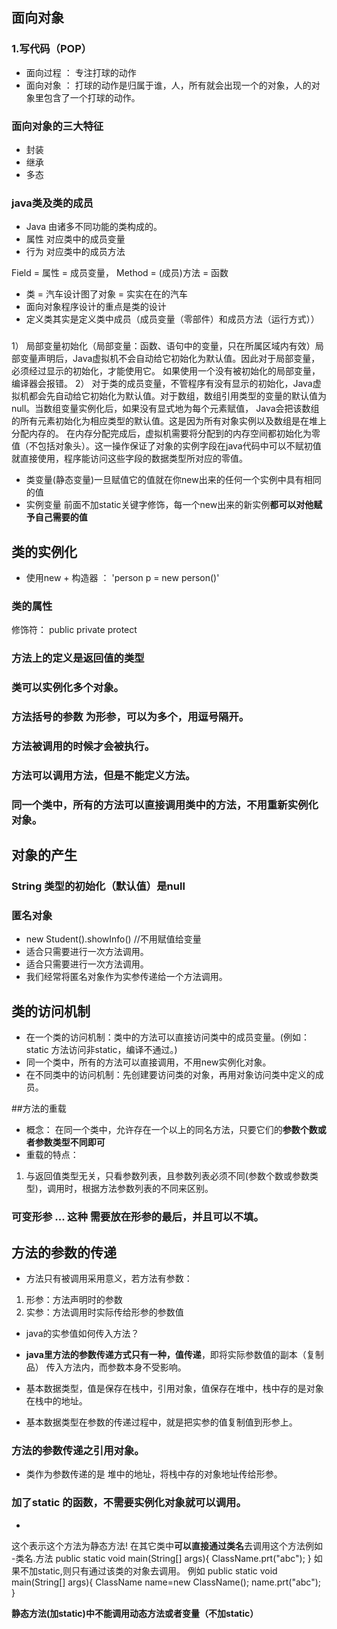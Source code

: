 ## 面向对象
### 1.写代码（POP）
- 面向过程 ： 专注打球的动作
- 面向对象 ： 打球的动作是归属于谁，人，所有就会出现一个的对象，人的对象里包含了一个打球的动作。
### 面向对象的三大特征
- 封装
- 继承
- 多态
### java类及类的成员
- Java 由诸多不同功能的类构成的。
- 属性 对应类中的成员变量
- 行为 对应类中的成员方法 

Field = 属性  = 成员变量， Method = (成员)方法 = 函数
- 类 = 汽车设计图了对象 = 实实在在的汽车
- 面向对象程序设计的重点是类的设计
- 定义类其实是定义类中成员（成员变量（零部件）和成员方法（运行方式））

### 
1） 局部变量初始化（局部变量：函数、语句中的变量，只在所属区域内有效）局部变量声明后，Java虚拟机不会自动给它初始化为默认值。因此对于局部变量，必须经过显示的初始化，才能使用它。
如果使用一个没有被初始化的局部变量，编译器会报错。
2） 对于类的成员变量，不管程序有没有显示的初始化，Java虚拟机都会先自动给它初始化为默认值。对于数组，数组引用类型的变量的默认值为null。当数组变量实例化后，如果没有显式地为每个元素赋值， Java会把该数组的所有元素初始化为相应类型的默认值。这是因为所有对象实例以及数组是在堆上分配内存的。 在内存分配完成后，虚拟机需要将分配到的内存空间都初始化为零值（不包括对象头）。这一操作保证了对象的实例字段在java代码中可以不赋初值就直接使用，程序能访问这些字段的数据类型所对应的零值。

- 类变量(静态变量)一旦赋值它的值就在你new出来的任何一个实例中具有相同的值
- 实例变量 前面不加static关键字修饰，每一个new出来的新实例**都可以对他赋予自己需要的值**

## 类的实例化
- 使用new + 构造器 ： 'person p = new person()'
### 类的属性
修饰符： public private protect

### 方法上的定义是返回值的类型

### 类可以实例化多个对象。
### 方法括号的参数 为形参，可以为多个，用逗号隔开。
### 方法被调用的时候才会被执行。   
### **方法可以调用方法，但是不能定义方法**。     
### 同一个类中，所有的方法可以直接调用类中的方法，不用重新实例化对象。

## 对象的产生
### String 类型的初始化（默认值）是null

### 匿名对象
- new Student().showInfo() //不用赋值给变量
- 适合只需要进行一次方法调用。
- 适合只需要进行一次方法调用。
- 我们经常将匿名对象作为实参传递给一个方法调用。

## 类的访问机制
- 在一个类的访问机制：类中的方法可以直接访问类中的成员变量。(例如：static 方法访问非static，编译不通过。)
- 同一个类中，所有的方法可以直接调用，不用new实例化对象。
- 在不同类中的访问机制：先创建要访问类的对象，再用对象访问类中定义的成员。

##方法的重载
- 概念： 在同一个类中，允许存在一个以上的同名方法，只要它们的**参数个数或者参数类型不同即可**
- 重载的特点：
1. 与返回值类型无关，只看参数列表，且参数列表必须不同(参数个数或参数类型)，调用时，根据方法参数列表的不同来区别。

### 可变形参 ... 这种 需要放在形参的最后，并且可以不填。


## 方法的参数的传递
- 方法只有被调用采用意义，若方法有参数：
1. 形参：方法声明时的参数
2. 实参：方法调用时实际传给形参的参数值

- java的实参值如何传入方法？
- **java里方法的参数传递方式只有一种，值传递**，即将实际参数值的副本（复制品）
传入方法内，而参数本身不受影响。

- 基本数据类型，值是保存在栈中，引用对象，值保存在堆中，栈中存的是对象在栈中的地址。
- 基本数据类型在参数的传递过程中，就是把实参的值复制值到形参上。
### 方法的参数传递之引用对象。
- 类作为参数传递的是 堆中的地址，将栈中存的对象地址传给形参。

### 加了static 的函数，不需要实例化对象就可以调用。
- 
这个表示这个方法为静态方法! 在其它类中**可以直接通过类名**去调用这个方法例如 -类名.方法
public static void main(String[] args){
ClassName.prt("abc");
}
如果不加static,则只有通过该类的对象去调用。 
例如
public static void main(String[] args){
ClassName name=new ClassName();
name.prt("abc");
}

**静态方法(加static)中不能调用动态方法或者变量（不加static）**